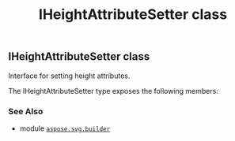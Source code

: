 ﻿---
title: IHeightAttributeSetter class
second_title: Aspose.SVG for Python via .NET API References
description: 
type: docs
weight: 290
url: /python-net/aspose.svg.builder/iheightattributesetter/
is_root: false
---

## IHeightAttributeSetter class

Interface for setting height attributes.



The IHeightAttributeSetter type exposes the following members:


### See Also
* module [`aspose.svg.builder`](..)
